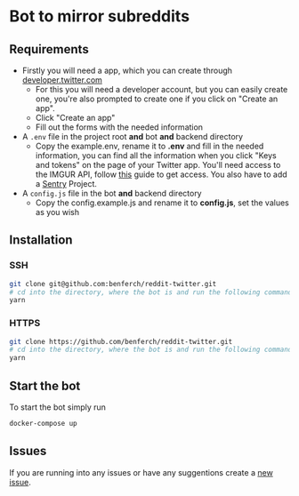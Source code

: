 # Bot to mirror subreddits

## Requirements

- Firstly you will need a app, which you can create through [developer.twitter.com](https://developer.twitter.com/en/apps)
  - For this you will need a developer account, but you can easily create one, you're also prompted to create one if you click on "Create an app".
  - Click "Create an app"
  - Fill out the forms with the needed information
- A `.env` file in the project root **and** bot **and** backend directory
  - Copy the example.env, rename it to **.env** and fill in the needed information, you can find all the information when you click "Keys and tokens" on the page of your Twitter app. You'll need access to the IMGUR API, follow [this](https://apidocs.imgur.com/#intro) guide to get access. You also have to add a [Sentry](https://sentry.io/) Project.
- A `config.js` file in the bot **and** backend directory
  - Copy the config.example.js and rename it to **config.js**, set the values as you wish

## Installation

### SSH

```sh
git clone git@github.com:benferch/reddit-twitter.git
# cd into the directory, where the bot is and run the following command in the bot and backend directory
yarn
```

### HTTPS

```sh
git clone https://github.com/benferch/reddit-twitter.git
# cd into the directory, where the bot is and run the following command in the bot and backend directory
yarn
```

## Start the bot

To start the bot simply run

```sh
docker-compose up
```

## Issues

If you are running into any issues or have any suggentions create a [new issue](https://github.com/benferch/reddit-twitter/issues/new/choose).
